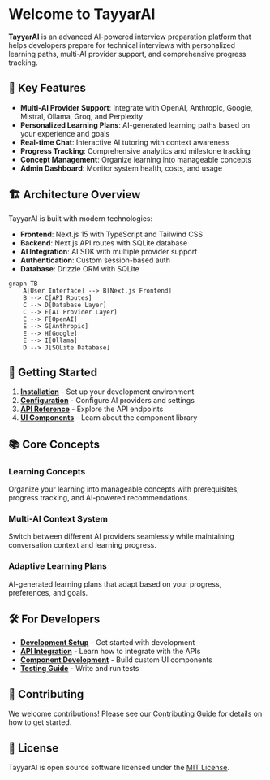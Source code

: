 # Welcome to TayyarAI

**TayyarAI** is an advanced AI-powered interview preparation platform that helps developers prepare for technical interviews with personalized learning paths, multi-AI provider support, and comprehensive progress tracking.

## 🚀 Key Features

- **Multi-AI Provider Support**: Integrate with OpenAI, Anthropic, Google, Mistral, Ollama, Groq, and Perplexity
- **Personalized Learning Plans**: AI-generated learning paths based on your experience and goals
- **Real-time Chat**: Interactive AI tutoring with context awareness
- **Progress Tracking**: Comprehensive analytics and milestone tracking
- **Concept Management**: Organize learning into manageable concepts
- **Admin Dashboard**: Monitor system health, costs, and usage

## 🏗️ Architecture Overview

TayyarAI is built with modern technologies:

- **Frontend**: Next.js 15 with TypeScript and Tailwind CSS
- **Backend**: Next.js API routes with SQLite database
- **AI Integration**: AI SDK with multiple provider support
- **Authentication**: Custom session-based auth
- **Database**: Drizzle ORM with SQLite

```mermaid
graph TB
    A[User Interface] --> B[Next.js Frontend]
    B --> C[API Routes]
    C --> D[Database Layer]
    C --> E[AI Provider Layer]
    E --> F[OpenAI]
    E --> G[Anthropic]
    E --> H[Google]
    E --> I[Ollama]
    D --> J[SQLite Database]
```

## 🎯 Getting Started

1. **[Installation](./development/setup.md)** - Set up your development environment
2. **[Configuration](./development/configuration.md)** - Configure AI providers and settings
3. **[API Reference](./api/overview.md)** - Explore the API endpoints
4. **[UI Components](./ui/components.md)** - Learn about the component library

## 📚 Core Concepts

### Learning Concepts
Organize your learning into manageable concepts with prerequisites, progress tracking, and AI-powered recommendations.

### Multi-AI Context System
Switch between different AI providers seamlessly while maintaining conversation context and learning progress.

### Adaptive Learning Plans
AI-generated learning plans that adapt based on your progress, preferences, and goals.

## 🛠️ For Developers

- **[Development Setup](./development/setup.md)** - Get started with development
- **[API Integration](./api/integration.md)** - Learn how to integrate with the APIs
- **[Component Development](./ui/development.md)** - Build custom UI components
- **[Testing Guide](./development/testing.md)** - Write and run tests

## 🤝 Contributing

We welcome contributions! Please see our [Contributing Guide](./contributing.md) for details on how to get started.

## 📄 License

TayyarAI is open source software licensed under the [MIT License](https://github.com/tayyarai/tayyarai/blob/main/LICENSE).